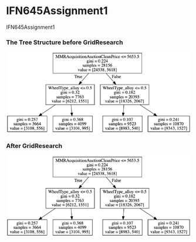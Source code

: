 # IFN645Assignment1
IFN645Assignment1

### The Tree Structure before GridResearch
![](https://github.com/ChihchengHsieh/IFN645Assignment1/blob/master/Tree_Struct.png?raw=true)


### After GridResearch
![](https://github.com/ChihchengHsieh/IFN645Assignment1/blob/master/Tree_Struct_CV.png?raw=true)
